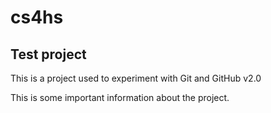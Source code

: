 # cs4hs
## Test project

This is a project used to experiment with Git and GitHub v2.0

This is some important information about the project.
